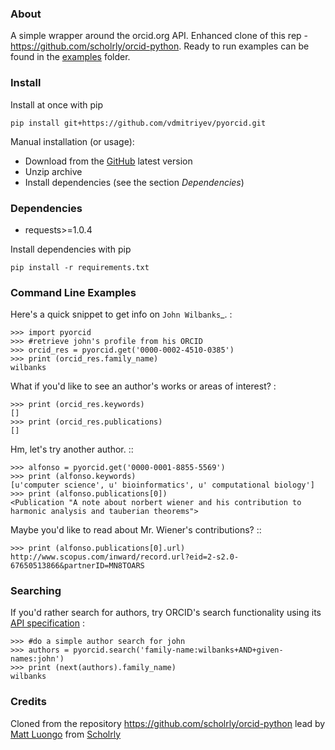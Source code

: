 ### About

A simple wrapper around the orcid.org API. Enhanced clone of this rep - https://github.com/scholrly/orcid-python. Ready to run examples can be found in the [examples](examples) folder.

### Install

Install at once with pip
```
pip install git+https://github.com/vdmitriyev/pyorcid.git
```

Manual installation (or usage):
* Download from the [GitHub](https://github.com/vdmitriyev/pyorcid/archive/master.zip) latest version
* Unzip archive
* Install dependencies (see the section *Dependencies*)

### Dependencies

* requests>=1.0.4

Install dependencies with pip
```
pip install -r requirements.txt
```

### Command Line Examples

Here's a quick snippet to get info on `John Wilbanks`_. :

    >>> import pyorcid
    >>> #retrieve john's profile from his ORCID
    >>> orcid_res = pyorcid.get('0000-0002-4510-0385')
    >>> print (orcid_res.family_name)
    wilbanks

What if you'd like to see an author's works or areas of interest? :

    >>> print (orcid_res.keywords)
    []
    >>> print (orcid_res.publications)
    []

Hm, let's try another author. ::

    >>> alfonso = pyorcid.get('0000-0001-8855-5569')
    >>> print (alfonso.keywords)
    [u'computer science', u' bioinformatics', u' computational biology']
    >>> print (alfonso.publications[0])
    <Publication "A note about norbert wiener and his contribution to harmonic analysis and tauberian theorems">


Maybe you'd like to read about Mr. Wiener's contributions? ::

    >>> print (alfonso.publications[0].url)
    http://www.scopus.com/inward/record.url?eid=2-s2.0-67650513866&partnerID=MN8TOARS

### Searching

If you'd rather search for authors, try ORCID's search functionality using its
[API specification](https://members.orcid.org/api/tutorial/search-orcid-registry) :

    >>> #do a simple author search for john
    >>> authors = pyorcid.search('family-name:wilbanks+AND+given-names:john')
    >>> print (next(authors).family_name)
    wilbanks

### Credits

Cloned from the repository https://github.com/scholrly/orcid-python lead by [Matt Luongo](https://github.com/mhluongo) from [Scholrly](https://github.com/scholrly/)
